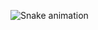![Snake animation](https://github.com/Vitao7/Vitao7/blob/output/github-contribution-grid-snake.svg)
